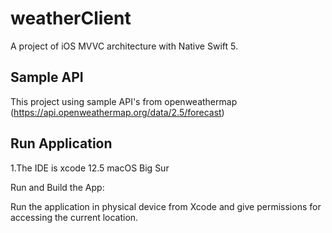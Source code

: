 # weatherClient

A  project of iOS MVVC architecture with Native Swift 5.


## Sample API
This project using sample API's from  openweathermap
(https://api.openweathermap.org/data/2.5/forecast)

## Run Application
1.The IDE is xcode 12.5 macOS Big Sur

Run and Build the App:

Run the application in physical device from Xcode and give permissions for accessing the current location.




